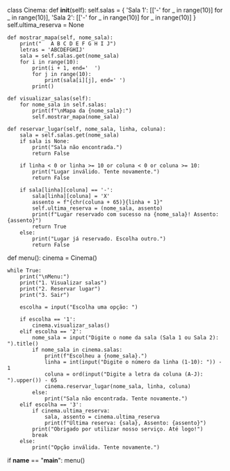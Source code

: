 class Cinema:
    def __init__(self):
        self.salas = {
            'Sala 1': [['-' for _ in range(10)] for _ in range(10)],
            'Sala 2': [['-' for _ in range(10)] for _ in range(10)]
        }
        self.ultima_reserva = None

    def mostrar_mapa(self, nome_sala):
        print("   A B C D E F G H I J")
        letras = 'ABCDEFGHIJ'
        sala = self.salas.get(nome_sala)
        for i in range(10):
            print(i + 1, end='  ')
            for j in range(10):
                print(sala[i][j], end=' ')
            print()

    def visualizar_salas(self):
        for nome_sala in self.salas:
            print(f"\nMapa da {nome_sala}:")
            self.mostrar_mapa(nome_sala)

    def reservar_lugar(self, nome_sala, linha, coluna):
        sala = self.salas.get(nome_sala)
        if sala is None:
            print("Sala não encontrada.")
            return False

        if linha < 0 or linha >= 10 or coluna < 0 or coluna >= 10:
            print("Lugar inválido. Tente novamente.")
            return False

        if sala[linha][coluna] == '-':
            sala[linha][coluna] = 'X'
            assento = f"{chr(coluna + 65)}{linha + 1}"
            self.ultima_reserva = (nome_sala, assento)
            print(f"Lugar reservado com sucesso na {nome_sala}! Assento: {assento}")
            return True
        else:
            print("Lugar já reservado. Escolha outro.")
            return False

def menu():
    cinema = Cinema()

    while True:
        print("\nMenu:")
        print("1. Visualizar salas")
        print("2. Reservar lugar")
        print("3. Sair")

        escolha = input("Escolha uma opção: ")

        if escolha == '1':
            cinema.visualizar_salas()
        elif escolha == '2':
            nome_sala = input("Digite o nome da sala (Sala 1 ou Sala 2): ").title()
            if nome_sala in cinema.salas:
                print(f"Escolheu a {nome_sala}.")
                linha = int(input("Digite o número da linha (1-10): ")) - 1
                coluna = ord(input("Digite a letra da coluna (A-J): ").upper()) - 65
                cinema.reservar_lugar(nome_sala, linha, coluna)
            else:
                print("Sala não encontrada. Tente novamente.")
        elif escolha == '3':
            if cinema.ultima_reserva:
                sala, assento = cinema.ultima_reserva
                print(f"Última reserva: {sala}, Assento: {assento}")
            print("Obrigado por utilizar nosso serviço. Até logo!")
            break
        else:
            print("Opção inválida. Tente novamente.")

if __name__ == "__main__":
    menu()
